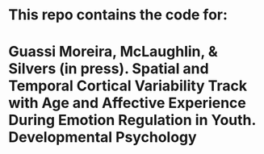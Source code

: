 # This repo contains the code for:
# Guassi Moreira, McLaughlin, & Silvers (in press). Spatial and Temporal Cortical Variability Track with Age and Affective Experience During Emotion Regulation in Youth. Developmental Psychology
